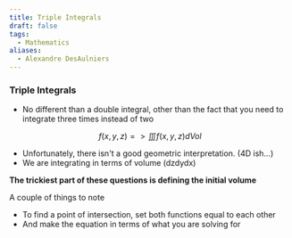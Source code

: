```yaml
---
title: Triple Integrals
draft: false
tags:
  - Mathematics
aliases:
  - Alexandre DesAulniers
---
```

### Triple Integrals 

- No different than a double integral, other than the fact that you need to integrate three times instead of two

$$f(x,y,z) => \iiint f(x,y,z) dVol$$

- Unfortunately, there isn't a good geometric interpretation. (4D ish...)
- We are integrating in terms of volume (dzdydx)

**The trickiest part of these questions is defining the initial volume** 

 A couple of things to note
 - To find a point of intersection, set both functions equal to each other
 - And make the equation in terms of what you are solving for 